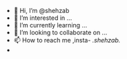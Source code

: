 - 👋 Hi, I’m @shehzab
- 👀 I’m interested in ...
- 🌱 I’m currently learning ...
- 💞️ I’m looking to collaborate on ...
- 📫 How to reach me ,insta- _.shehzab._  
-

<!---
shehzab/shehzab is a ✨ special ✨ repository because its `README.md` (this file) appears on your GitHub profile.
You can click the Preview link to take a look at your changes.
--->
